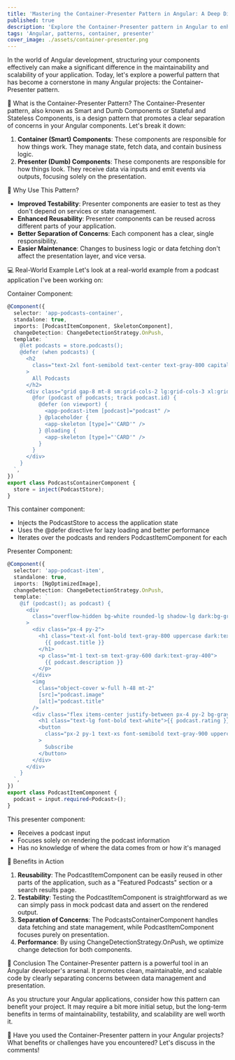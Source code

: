 ```yaml
---
title: 'Mastering the Container-Presenter Pattern in Angular: A Deep Dive'
published: true
description: 'Explore the Container-Presenter pattern in Angular to enhance component reusability, testability, and maintainability.'
tags: 'Angular, patterns, container, presenter'
cover_image: ./assets/container-presenter.png
---
```


In the world of Angular development, structuring your components effectively can make a significant difference in the maintainability and scalability of your application. Today, let's explore a powerful pattern that has become a cornerstone in many Angular projects: the Container-Presenter pattern.

🧩 What is the Container-Presenter Pattern?
The Container-Presenter pattern, also known as Smart and Dumb Components or Stateful and Stateless Components, is a design pattern that promotes a clear separation of concerns in your Angular components. Let's break it down:

1. **Container (Smart) Components**: These components are responsible for how things work. They manage state, fetch data, and contain business logic.
2. **Presenter (Dumb) Components**: These components are responsible for how things look. They receive data via inputs and emit events via outputs, focusing solely on the presentation.

🌟 Why Use This Pattern?

- **Improved Testability**: Presenter components are easier to test as they don't depend on services or state management.
- **Enhanced Reusability**: Presenter components can be reused across different parts of your application.
- **Better Separation of Concerns**: Each component has a clear, single responsibility.
- **Easier Maintenance**: Changes to business logic or data fetching don't affect the presentation layer, and vice versa.

💻 Real-World Example
Let's look at a real-world example from a podcast application I've been working on:

Container Component:

```typescript
@Component({
  selector: 'app-podcasts-container',
  standalone: true,
  imports: [PodcastItemComponent, SkeletonComponent],
  changeDetection: ChangeDetectionStrategy.OnPush,
  template: `
    @let podcasts = store.podcasts();
    @defer (when podcasts) {
      <h2
        class="text-2xl font-semibold text-center text-gray-800 capitalize lg:text-3xl dark:text-white"
      >
        All Podcasts
      </h2>
      <div class="grid gap-8 mt-8 sm:grid-cols-2 lg:grid-cols-3 xl:grid-cols-4">
        @for (podcast of podcasts; track podcast.id) {
          @defer (on viewport) {
            <app-podcast-item [podcast]="podcast" />
          } @placeholder {
            <app-skeleton [type]="'CARD'" />
          } @loading {
            <app-skeleton [type]="'CARD'" />
          }
        }
      </div>
    }
  `,
})
export class PodcastsContainerComponent {
  store = inject(PodcastStore);
}
```

This container component:

- Injects the PodcastStore to access the application state
- Uses the @defer directive for lazy loading and better performance
- Iterates over the podcasts and renders PodcastItemComponent for each

Presenter Component:

```typescript
@Component({
  selector: 'app-podcast-item',
  standalone: true,
  imports: [NgOptimizedImage],
  changeDetection: ChangeDetectionStrategy.OnPush,
  template: `
    @if (podcast(); as podcast) {
      <div
        class="overflow-hidden bg-white rounded-lg shadow-lg dark:bg-gray-800"
      >
        <div class="px-4 py-2">
          <h1 class="text-xl font-bold text-gray-800 uppercase dark:text-white">
            {{ podcast.title }}
          </h1>
          <p class="mt-1 text-sm text-gray-600 dark:text-gray-400">
            {{ podcast.description }}
          </p>
        </div>
        <img
          class="object-cover w-full h-48 mt-2"
          [src]="podcast.image"
          [alt]="podcast.title"
        />
        <div class="flex items-center justify-between px-4 py-2 bg-gray-900">
          <h1 class="text-lg font-bold text-white">{{ podcast.rating }}</h1>
          <button
            class="px-2 py-1 text-xs font-semibold text-gray-900 uppercase transition-colors duration-300 transform bg-white rounded hover:bg-gray-200 focus:bg-gray-400 focus:outline-none"
          >
            Subscribe
          </button>
        </div>
      </div>
    }
  `,
})
export class PodcastItemComponent {
  podcast = input.required<Podcast>();
}
```

This presenter component:

- Receives a podcast input
- Focuses solely on rendering the podcast information
- Has no knowledge of where the data comes from or how it's managed

🎯 Benefits in Action

1. **Reusability**: The PodcastItemComponent can be easily reused in other parts of the application, such as a "Featured Podcasts" section or a search results page.
2. **Testability**: Testing the PodcastItemComponent is straightforward as we can simply pass in mock podcast data and assert on the rendered output.
3. **Separation of Concerns**: The PodcastsContainerComponent handles data fetching and state management, while PodcastItemComponent focuses purely on presentation.
4. **Performance**: By using ChangeDetectionStrategy.OnPush, we optimize change detection for both components.

🚀 Conclusion
The Container-Presenter pattern is a powerful tool in an Angular developer's arsenal. It promotes clean, maintainable, and scalable code by clearly separating concerns between data management and presentation.

As you structure your Angular applications, consider how this pattern can benefit your project. It may require a bit more initial setup, but the long-term benefits in terms of maintainability, testability, and scalability are well worth it.

💬 Have you used the Container-Presenter pattern in your Angular projects? What benefits or challenges have you encountered? Let's discuss in the comments!
